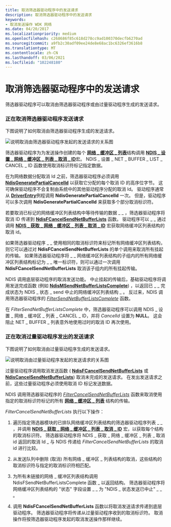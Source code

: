 ```yaml
---
title: 取消筛选器驱动程序中的发送请求
description: 取消筛选器驱动程序中的发送请求
keywords:
- 取消发送操作 WDK 网络
ms.date: 04/20/2017
ms.localizationpriority: medium
ms.openlocfilehash: c268686f85c618d278cc9ad100370decfb6270ad
ms.sourcegitcommit: a9fb2c30adf09ee24de8e68ac1bc6326ef3616b8
ms.translationtype: MT
ms.contentlocale: zh-CN
ms.lasthandoff: 03/06/2021
ms.locfileid: "102248180"
---
```

# <a name="canceling-a-send-request-in-a-filter-driver"></a>取消筛选器驱动程序中的发送请求





筛选器驱动程序可以取消由筛选器驱动程序或由过量驱动程序生成的发送请求。

### <a name="canceling-filter-driver-send-requests"></a>正在取消筛选器驱动程序发送请求

下图说明了如何取消由筛选器驱动程序生成的发送请求。

![说明取消由筛选器驱动程序发起的发送请求的关系图](images/filtercancelsend.png)

筛选器驱动程序为为发送操作创建的每个 [**网络 \_ 缓冲区 \_ 列表**](/windows-hardware/drivers/ddi/nbl/ns-nbl-net_buffer_list)结构调用 [**NDIS \_ 设置 \_ 网络 \_ 缓冲区 \_ 列表 \_ 取消 \_ ID**](/windows-hardware/drivers/ddi/ndis/nf-ndis-ndis_set_net_buffer_list_cancel_id)宏。 NDIS \_ 设置 \_ NET \_ BUFFER \_ LIST \_ CANCEL \_ ID 函数使用取消标识符标记指定数据。

在为网络数据分配取消 Id 之前，筛选器驱动程序必须调用 [**NdisGeneratePartialCancelId**](/windows-hardware/drivers/ddi/ndis/nf-ndis-ndisgeneratepartialcancelid) 以获取它分配的每个取消 ID 的高序位字节。 这可确保驱动程序不会复制由系统中的其他驱动程序分配的取消 Id。 驱动程序通常从 [**DriverEntry**](/windows-hardware/drivers/ddi/wdm/nc-wdm-driver_initialize)例程调用 **NdisGeneratePartialCancelId** 一次。 但是，驱动程序可以多次调用 **NdisGeneratePartialCancelId** 来获取多个部分取消标识符。

若要取消已标记的网络缓冲区列表结构中等待传输的数据 \_ \_ ，筛选器驱动程序将取消 ID 传递到 [**NdisFCancelSendNetBufferLists**](/windows-hardware/drivers/ddi/ndis/nf-ndis-ndisfcancelsendnetbufferlists) 函数。 驱动程序可以 \_ \_ 通过调用 [**NDIS \_ 获取 \_ 网络 \_ 缓冲区 \_ 列表 \_ 取消 \_ ID**](/windows-hardware/drivers/ddi/ndis/nf-ndis-ndis_get_net_buffer_list_cancel_id) 宏获取网络缓冲区列表结构的取消 id。

如果筛选器驱动程序 \_ \_ 使用相同的取消标识符来标记所有网络缓冲区列表结构，则它可以通过对 **NdisFCancelSendNetBufferLists** 的单个调用来取消所有挂起的传输。 如果筛选器驱动程序将 \_ \_ 网络缓冲区列表结构的子组内的所有网络缓冲区列表结构标记为 \_ \_ 唯一标识符，则可以通过一次调用 **NdisFCancelSendNetBufferLists** 取消该子组内的所有挂起传输。

NDIS 调用底层驱动程序的取消发送功能。 中止挂起的传输后，基础驱动程序将调用发送完成函数 (例如 [**NdisMSendNetBufferListsComplete**](/windows-hardware/drivers/ddi/ndis/nf-ndis-ndismsendnetbufferlistscomplete)) ，以返回已 \_ \_ 完成状态为 NDIS \_ 状态 \_ send 中止的网络缓冲区列表结构 \_ 。 反过来，NDIS 调用筛选器驱动程序的 [*FilterSendNetBufferListsComplete*](/windows-hardware/drivers/ddi/ndis/nc-ndis-filter_send_net_buffer_lists_complete) 函数。

在 *FilterSendNetBufferListsComplete* 中，筛选器驱动程序可以调用 NDIS \_ 设置 \_ 网络 \_ 缓冲区 \_ 列表 \_ CANCEL \_ ID，并将 *CancelId* 设置为 **NULL**。 这会阻止 NET \_ BUFFER \_ 列表意外地使用过时的取消 ID 再次使用。

### <a name="canceling-send-requests-originated-by-overlying-drivers"></a>正在取消过量驱动程序发出的发送请求

下图说明了如何取消由过量驱动程序生成的发送请求。

![说明取消由过量驱动程序发起的发送请求的关系图](images/cancelfiltersend.png)

过量驱动程序调用取消发送函数 ( [**NdisFCancelSendNetBufferLists**](/windows-hardware/drivers/ddi/ndis/nf-ndis-ndisfcancelsendnetbufferlists) 或 [**NdisCancelSendNetBufferLists**](/windows-hardware/drivers/ddi/ndis/nf-ndis-ndiscancelsendnetbufferlists)) 取消未完成的发送请求。 在发出发送请求之前，这些过量驱动程序必须使用取消 ID 标记发送数据。

NDIS 调用筛选器驱动程序的 [*FilterCancelSendNetBufferLists*](/windows-hardware/drivers/ddi/ndis/nc-ndis-filter_cancel_send_net_buffer_lists) 函数来取消使用指定的取消标识符标记的所有 [**网络 \_ 缓冲区 \_ 列表**](/windows-hardware/drivers/ddi/nbl/ns-nbl-net_buffer_list) 结构的传输。

*FilterCancelSendNetBufferLists* 执行以下操作：

1.  遍历指定筛选器模块的已排队网络缓冲区列表结构的筛选器驱动程序列表 \_ \_ ，并调用 [**NDIS \_ 获取 \_ 网络 \_ 缓冲区 \_ 列表 \_ 取消 \_ ID**](/windows-hardware/drivers/ddi/ndis/nf-ndis-ndis_get_net_buffer_list_cancel_id) 宏，以获取每个结构的取消标识符。 筛选器驱动程序将 NDIS \_ 获取 \_ 网络 \_ 缓冲区 \_ 列表 \_ 取消 id 返回的取消 Id \_ 与 NDIS 传递给 *FilterCancelSendNetBufferLists* 的取消 id 进行比较。

2.  从发送队列中删除 (取消) 所有网络 \_ 缓冲区 \_ 列表结构的取消，这些结构的取消标识符与指定的取消标识符相匹配。

3.  为所有[](/windows-hardware/drivers/ddi/ndis/nf-ndis-ndisfsendnetbufferlistscomplete)未链接的网络 \_ 缓冲区列表结构调用 NdisFSendNetBufferListsComplete 函数 \_ 以返回结构。 筛选器驱动程序将网络缓冲区列表结构的 "状态" 字段设置 \_ \_ 为 "NDIS \_ 状态发送已中止" \_ \_ 。

4.  调用 **NdisFCancelSendNetBufferLists** 函数以将取消发送请求传递到底层驱动程序。 筛选器驱动程序将传递从过量驱动程序收到的取消标识符。 取消操作将按筛选器驱动程序发起的取消发送操作那样继续。

 

